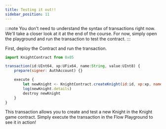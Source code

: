 ```yaml
---
title: Testing it out!!
sidebar_position: 11
---
```


:::note
You don't need to understand the syntax of transactions right now. We'll take a closer look at it at the end of the course. For now, simply open the playground and run the transaction to test the contract.
:::

First, deploy the Contract and run the transaction.

```jsx
import KnightContract from 0x05

transaction(id:UInt64, xp:UFix64, name:String, value:UInt8) {
    prepare(signer: AuthAccount) {}

    execute {
        let newKnight <- KnightContract.createKnight(id:id, xp:xp, name:name, value:value)
        log(newKnight.details)
        destroy newKnight
    }
}
```

This transaction allows you to create and test a new Knight in the Knight game contract. Simply execute the transaction in the Flow Playground to see it in action!
